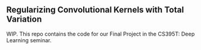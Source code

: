 ## Regularizing Convolutional Kernels with Total Variation

WIP. This repo contains the code for our Final Project in the CS395T: Deep Learning seminar. 
